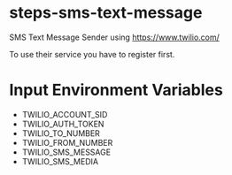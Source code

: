 steps-sms-text-message
======================

SMS Text Message Sender using https://www.twilio.com/

To use their service you have to register first.

# Input Environment Variables
- TWILIO_ACCOUNT_SID
- TWILIO_AUTH_TOKEN
- TWILIO_TO_NUMBER
- TWILIO_FROM_NUMBER
- TWILIO_SMS_MESSAGE
- TWILIO_SMS_MEDIA
